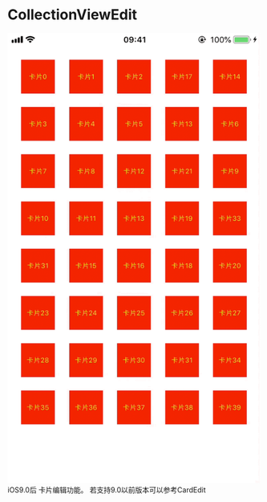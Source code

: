 # CollectionViewEdit
![image](https://github.com/LW0916/CollectionViewEdit/blob/master/CollectionViewEditTest/move.gif)
iOS9.0后 卡片编辑功能。 若支持9.0以前版本可以参考CardEdit

